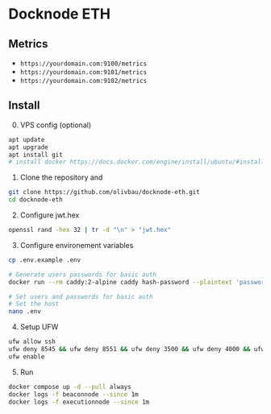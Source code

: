 # Docknode ETH

## Metrics

* `https://yourdomain.com:9100/metrics`
* `https://yourdomain.com:9101/metrics`
* `https://yourdomain.com:9102/metrics`

## Install 

0. VPS config (optional)
```bash
apt update
apt upgrade
apt install git
# install docker https://docs.docker.com/engine/install/ubuntu/#install-using-the-repository
```

1. Clone the repository and
```bash
git clone https://github.com/olivbau/docknode-eth.git
cd docknode-eth
```

2. Configure jwt.hex
```bash
openssl rand -hex 32 | tr -d "\n" > "jwt.hex"
```

3. Configure environement variables
```bash
cp .env.example .env

# Generate users passwords for basic auth
docker run --rm caddy:2-alpine caddy hash-password --plaintext 'password'

# Set users and passwords for basic auth
# Set the host
nano .env
```

4. Setup UFW
```bash
ufw allow ssh
ufw deny 8545 && ufw deny 8551 && ufw deny 3500 && ufw deny 4000 && ufw deny 8080
ufw enable
```

5. Run
```bash
docker compose up -d --pull always
docker logs -f beaconnode --since 1m
docker logs -f executionnode --since 1m
```